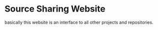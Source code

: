 # Source Sharing Website

basically this website is an interface to all other projects and repositories.